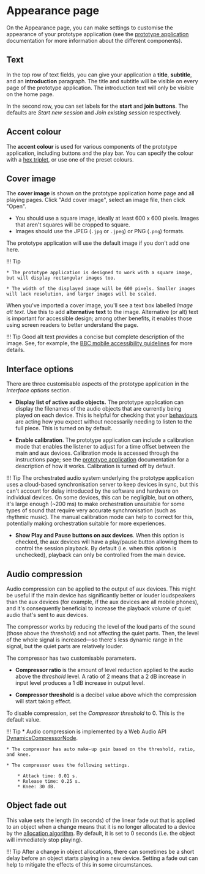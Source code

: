 # Appearance page

On the Appearance page, you can make settings to customise the appearance of your prototype application (see the [prototype application](prototype.md) documentation for more information about the different components).

## Text

In the top row of text fields, you can give your application a **title**, **subtitle**, and an **introduction** paragraph. The title and subtitle will be visible on every page of the prototype application. The introduction text will only be visible on the home page.

In the second row, you can set labels for the **start** and **join buttons**. The defaults are *Start new session* and *Join existing session* respectively.

## Accent colour

The **accent colour** is used for various components of the prototype application, including buttons and the play bar. You can specify the colour with a [hex triplet](https://en.wikipedia.org/wiki/Web_colors#Hex_triplet), or use one of the preset colours.

<a name="cover-image"></a>
## Cover image

The **cover image** is shown on the prototype application home page and all playing pages. Click "Add cover image", select an image file, then click "Open".

* You should use a square image, ideally at least 600 x 600 pixels. Images that aren't squares will be cropped to square.
* Images should use the JPEG (`.jpg` or `.jpeg`) or PNG (`.png`) formats.

The prototype application will use the default image if you don't add one here.

!!! Tip

    * The prototype application is designed to work with a square image, but will display rectangular images too.

    * The width of the displayed image will be 600 pixels. Smaller images will lack resolution, and larger images will be scaled.


When you've imported a cover image, you'll see a text box labelled *Image alt text*. Use this to add **alternative text** to the image. Alternative (or alt) text is important for accessible design; among other benefits, it enables those using screen readers to better understand the page.

!!! Tip
    Good alt text provides a concise but complete description of the image. See, for example, the [BBC mobile accessibility guidelines](https://www.bbc.co.uk/guidelines/futuremedia/accessibility/mobile/text-equivalents/alternatives-for-non-text-content) for more details.

<a name="interface-options"></a>
## Interface options

There are three customisable aspects of the prototype application in the *Interface options* section.

* **Display list of active audio objects.** The prototype application can display the filenames of the audio objects that are currently being played on each device. This is helpful for checking that your [behaviours](audio.md#behaviours) are acting how you expect without necessarily needing to listen to the full piece. This is turned on by default.

* **Enable calibration**. The prototype application can include a calibration mode that enables the listener to adjust for a time offset between the main and aux devices. Calibration mode is accessed through the instructions page; see the [prototype application](prototype.md#calibration-mode) documentation for a description of how it works. Calibration is turned off by default.

!!! Tip
    The orchestrated audio system underlying the prototype application uses a cloud-based synchronisation server to keep devices in sync, but this can't account for delay introduced by the software and hardware on individual devices. On some devices, this can be negligible, but on others, it's large enough (~200 ms) to make orchestration unsuitable for some types of sound that require very accurate synchronisation (such as rhythmic music). The manual calibration mode can help to correct for this, potentially making orchestration suitable for more experiences.

* **Show Play and Pause buttons on aux devices**. When this option is checked, the aux devices will have a play/pause button allowing them to control the session playback. By default (i.e. when this option is unchecked), playback can only be controlled from the main device.

## Audio compression

Audio compression can be applied to the output of aux devices. This might be useful if the main device has significantly better or louder loudspeakers than the aux devices (for example, if the aux devices are all mobile phones), and it's consequently beneficial to increase the playback volume of quiet audio that's sent to aux devices.

The compressor works by reducing the level of the loud parts of the sound (those above the *threshold*) and not affecting the quiet parts. Then, the level of the whole signal is increased—so there's less dynamic range in the signal, but the quiet parts are relatively louder.

The compressor has two customisable parameters.

* **Compressor ratio** is the amount of level reduction applied to the audio above the *threshold* level. A ratio of 2 means that a 2 dB increase in input level produces a 1 dB increase in output level.

* **Compressor threshold** is a decibel value above which the compression will start taking effect.

To disable compression, set the *Compressor threshold* to 0. This is the default value.

!!! Tip
    * Audio compression is implemented by a Web Audio API [DynamicsCompressorNode](https://developer.mozilla.org/en-US/docs/Web/API/DynamicsCompressorNode).

    * The compressor has auto make-up gain based on the threshold, ratio, and knee.

    * The compressor uses the following settings.

        * Attack time: 0.01 s.
        * Release time: 0.25 s.
        * Knee: 30 dB.

<a name="object-fade-out"></a>
## Object fade out

This value sets the length (in seconds) of the linear fade out that is applied to an object when a change means that it is no longer allocated to a device by the [allocation algorithm](allocation-algorithm.md). By default, it is set to 0 seconds (i.e. the object will immediately stop playing).

!!! Tip
    After a change in object allocations, there can sometimes be a short delay before an object starts playing in a new device. Setting a fade out can help to mitigate the effects of this in some circumstances.
